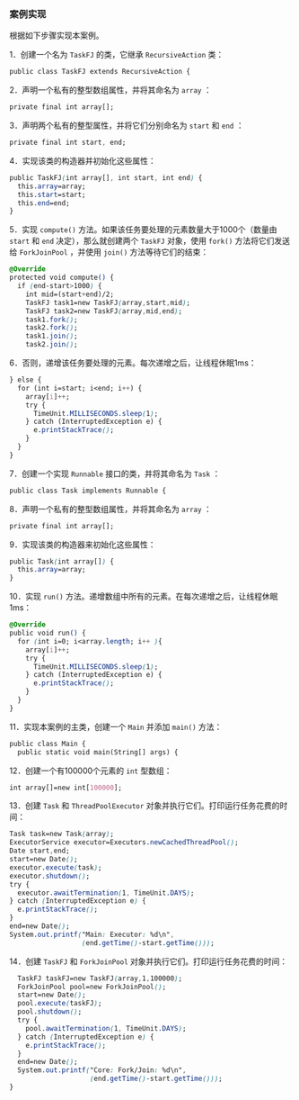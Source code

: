 ### 案例实现

根据如下步骤实现本案例。

1．创建一个名为 `TaskFJ` 的类，它继承 `RecursiveAction` 类：

```css
public class TaskFJ extends RecursiveAction {
```

2．声明一个私有的整型数组属性，并将其命名为 `array` ：

```css
private final int array[];
```

3．声明两个私有的整型属性，并将它们分别命名为 `start` 和 `end` ：

```css
private final int start, end;
```

4．实现该类的构造器并初始化这些属性：

```css
public TaskFJ(int array[], int start, int end) {
  this.array=array;
  this.start=start;
  this.end=end;
}
```

5．实现 `compute()` 方法。如果该任务要处理的元素数量大于1000个（数量由 `start` 和 `end` 决定），那么就创建两个 `TaskFJ` 对象，使用 `fork()` 方法将它们发送给 `ForkJoinPool` ，并使用 `join()` 方法等待它们的结束：

```css
@Override
protected void compute() {
  if (end-start>1000) {
    int mid=(start+end)/2;
    TaskFJ task1=new TaskFJ(array,start,mid);
    TaskFJ task2=new TaskFJ(array,mid,end);
    task1.fork();
    task2.fork();
    task1.join();
    task2.join();
```

6．否则，递增该任务要处理的元素。每次递增之后，让线程休眠1ms：

```css
} else {
  for (int i=start; i<end; i++) {
    array[i]++;
    try {
      TimeUnit.MILLISECONDS.sleep(1);
    } catch (InterruptedException e) {
      e.printStackTrace();
    }
  }
}
```

7．创建一个实现 `Runnable` 接口的类，并将其命名为 `Task` ：

```css
public class Task implements Runnable {
```

8．声明一个私有的整型数组属性，并将其命名为 `array` ：

```css
private final int array[];
```

9．实现该类的构造器来初始化这些属性：

```css
public Task(int array[]) {
  this.array=array;
}
```

10．实现 `run()` 方法。递增数组中所有的元素。在每次递增之后，让线程休眠1ms：

```css
@Override
public void run() {
  for (int i=0; i<array.length; i++ ){
    array[i]++;
    try {
      TimeUnit.MILLISECONDS.sleep(1);
    } catch (InterruptedException e) {
      e.printStackTrace();
    }
  }
}
```

11．实现本案例的主类，创建一个 `Main` 并添加 `main()` 方法：

```css
public class Main {
  public static void main(String[] args) {
```

12．创建一个有100000个元素的 `int` 型数组：

```css
int array[]=new int[100000];
```

13．创建 `Task` 和 `ThreadPoolExecutor` 对象并执行它们。打印运行任务花费的时间：

```css
Task task=new Task(array);
ExecutorService executor=Executors.newCachedThreadPool();
Date start,end;
start=new Date();
executor.execute(task);
executor.shutdown();
try {
  executor.awaitTermination(1, TimeUnit.DAYS);
} catch (InterruptedException e) {
  e.printStackTrace();
}
end=new Date();
System.out.printf("Main: Executor: %d\n",
                  (end.getTime()-start.getTime()));
```

14．创建 `TaskFJ` 和 `ForkJoinPool` 对象并执行它们。打印运行任务花费的时间：

```css
  TaskFJ taskFJ=new TaskFJ(array,1,100000);
  ForkJoinPool pool=new ForkJoinPool();
  start=new Date();
  pool.execute(taskFJ);
  pool.shutdown();
  try {
    pool.awaitTermination(1, TimeUnit.DAYS);
  } catch (InterruptedException e) {
    e.printStackTrace();
  }
  end=new Date();
  System.out.printf("Core: Fork/Join: %d\n",
                    (end.getTime()-start.getTime()));
}
```

